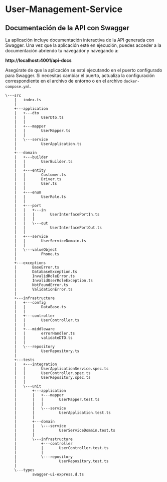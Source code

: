 # User-Management-Service

## Documentación de la API con Swagger

La aplicación incluye documentación interactiva de la API generada con Swagger. Una vez que la aplicación esté en ejecución, puedes acceder a la documentación abriendo tu navegador y navegando a:

**http://localhost:4001/api-docs**

Asegúrate de que la aplicación se esté ejecutando en el puerto configurado para Swagger. Si necesitas cambiar el puerto, actualiza la configuración correspondiente en el archivo de entorno o en el archivo `docker-compose.yml`.


```plaintext
\---src
    |   index.ts
    |
    +---application
    |   +---dto
    |   |       UserDto.ts
    |   |
    |   +---mapper
    |   |       UserMapper.ts
    |   |
    |   \---service
    |           UserApplication.ts
    |
    +---domain
    |   +---builder
    |   |       UserBuilder.ts
    |   |
    |   +---entity
    |   |       Customer.ts
    |   |       Driver.ts
    |   |       User.ts
    |   |
    |   +---enum
    |   |       UserRole.ts
    |   |
    |   +---port
    |   |   +---in
    |   |   |       UserInterfacePortIn.ts
    |   |   |
    |   |   \---out
    |   |           UserInterfacePortOut.ts
    |   |
    |   +---service
    |   |       UserServiceDomain.ts
    |   |
    |   \---valueObject
    |           Phone.ts
    |
    +---exceptions
    |       BaseError.ts
    |       DatabaseException.ts
    |       InvalidRoleError.ts
    |       InvalidUserRoleException.ts
    |       NotFoundError.ts
    |       ValidationError.ts
    |
    +---infrastructure
    |   +---config
    |   |       DataBase.ts
    |   |
    |   +---controller
    |   |       UserController.ts
    |   |
    |   +---middleware
    |   |       errorHandler.ts
    |   |       validateDTO.ts
    |   |
    |   \---repository
    |           UserRepository.ts
    |
    +---tests
    |   +---integration
    |   |       UserApplicationService.spec.ts
    |   |       UserController.spec.ts
    |   |       UserRepository.spec.ts
    |   |
    |   \---unit
    |       +---application
    |       |   +---mapper
    |       |   |       UserMapper.test.ts
    |       |   |
    |       |   \---service
    |       |           UserApplication.test.ts
    |       |
    |       +---domain
    |       |   \---service
    |       |           UserServiceDomain.test.ts
    |       |
    |       \---infrastructure
    |           +---controller
    |           |       UserController.test.ts
    |           |
    |           \---repository
    |                   UserRepository.test.ts
    |
    \---types
            swagger-ui-express.d.ts

